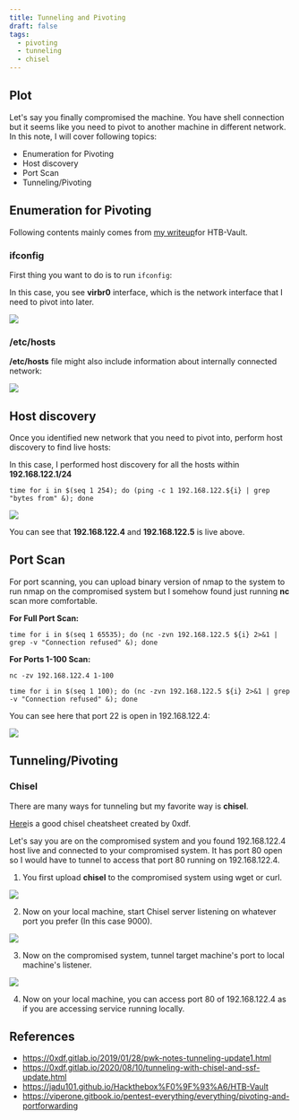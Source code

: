 ```yaml
---
title: Tunneling and Pivoting
draft: false
tags:
  - pivoting
  - tunneling
  - chisel
---
```

## Plot
Let's say you finally compromised the machine. You have shell connection but it seems like you need to pivot to another machine in different network. In this note, I will cover following topics:
- Enumeration for Pivoting
- Host discovery
- Port Scan
- Tunneling/Pivoting

## Enumeration for Pivoting
Following contents mainly comes from [my writeup](https://jadu101.github.io/Hackthebox%F0%9F%93%A6/HTB-Vault#pivoting-daveubuntu-to-davedns)for HTB-Vault.

### ifconfig
First thing you want to do is to run `ifconfig`:

In this case, you see **virbr0** interface, which is the network interface that I need to pivot into later. 

![](https://i.imgur.com/Vf9Xv28.png)

### /etc/hosts
**/etc/hosts** file might also include information about internally connected network:

![](https://i.imgur.com/80R0Y3G.png)


## Host discovery

Once you identified new network that you need to pivot into, perform host discovery to find live hosts:

In this case, I performed host discovery for all the hosts within **192.168.122.1/24**

`time for i in $(seq 1 254); do (ping -c 1 192.168.122.${i} | grep "bytes from" &); done`

![](https://i.imgur.com/rYmyDm5.png)

You can see that **192.168.122.4** and **192.168.122.5** is live above.

## Port Scan
For port scanning, you can upload binary version of nmap to the system to run nmap on the compromised system but I somehow found just running **nc** scan more comfortable.

**For Full Port Scan:**

`time for i in $(seq 1 65535); do (nc -zvn 192.168.122.5 ${i} 2>&1 | grep -v "Connection refused" &); done`

**For Ports 1-100 Scan:**

`nc -zv 192.168.122.4 1-100`

`time for i in $(seq 1 100); do (nc -zvn 192.168.122.5 ${i} 2>&1 | grep -v "Connection refused" &); done`

You can see here that port 22 is open in 192.168.122.4:

![](https://i.imgur.com/hth0q73.png)

## Tunneling/Pivoting
### Chisel
There are many ways for tunneling but my favorite way is **chisel**.

[Here](https://0xdf.gitlab.io/2020/08/10/tunneling-with-chisel-and-ssf-update.html)is a good chisel cheatsheet created by 0xdf. 

Let's say you are on the compromised system and you found 192.168.122.4 host live and connected to your compromised system. It has port 80 open so I would have to tunnel to access that port 80 running on 192.168.122.4.

1. You first upload **chisel** to the compromised system using wget or curl.

![](https://i.imgur.com/bw7gY2r.png)

2. Now on your local machine, start Chisel server listening on whatever port you prefer (In this case 9000).

![](https://i.imgur.com/8uPSoY6.png)

3. Now on the compromised system, tunnel target machine's port to local machine's listener.

![](https://i.imgur.com/cOCJDW7.png)

4. Now on your local machine, you can access port 80 of 192.168.122.4 as if you are accessing service running locally. 

## References
- https://0xdf.gitlab.io/2019/01/28/pwk-notes-tunneling-update1.html
- https://0xdf.gitlab.io/2020/08/10/tunneling-with-chisel-and-ssf-update.html
- https://jadu101.github.io/Hackthebox%F0%9F%93%A6/HTB-Vault
- https://viperone.gitbook.io/pentest-everything/everything/pivoting-and-portforwarding